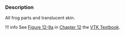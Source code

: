 ### Description

All frog parts and translucent skin.

!!! info
    See [Figure 12-9a](/VTKBook/12Chapter12/#Figure%2012-9a) in [Chapter 12](/VTKBook/12Chapter12) the [VTK Textbook](/VTKBook/01Chapter1).
